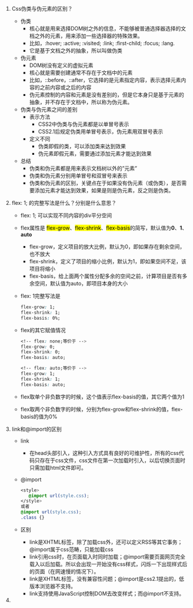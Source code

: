 1. Css伪类与伪元素的区别？

   - 伪类
     - 核心就是用来选择DOM树之外的信息，不能够被普通选择器选择的文档之外的元素，用来添加一些选择器的特殊效果。
     - 比如，:hover; :active; :visited; :link; :first-child; :focus; :lang.
     - 它是基于文档之外的抽象，所以叫做伪类
   - 伪元素
     - DOM树没有定义的虚拟元素
     - 核心就是需要创建通常不存在于文档中的元素
     - 比如，::before，::after，它选择的是元素指定内容，表示选择元素内容的之前内容或之后的内容
     - 伪元素控制的内容和元素是没有差别的，但是它本身只是基于元素的抽象，并不存在于文档中，所以称为伪元素。
   - 伪类与伪元素之间的差别
     - 表示方法
       + CSS2中伪类与伪元素都是以单冒号表示
       + CSS2.1后规定伪类用单冒号表示，伪元素用双冒号表示
     - 定义不同
       - 伪类即假的类，可以添加类来达到效果
       - 伪元素即假元素，需要通过添加元素才能达到效果
   - 总结
     - 伪类和伪元素都是用来表示文档树以外的”元素”
     - 伪类和伪元素分别用单冒号和双冒号来表示
     - 伪类和伪元素的区别，关键点在于如果没有伪元素（或伪类），是否需要添加元素才能达到效果，如果是则是伪元素，反之则是伪类。 

2. flex: 1; 的完整写法是什么？分别是什么意思？

   - flex: 1; 可以实现不同内容的div平分空间

   - flex属性是 <mark>flex-grow</mark>、<mark>flex-shrink</mark>、<mark>flex-basis</mark>的简写，默认值为<b>0</b>、<b>1</b>、<b>auto</b>

     - flex-grow，定义项目的放大比例，默认为0，即如果存在剩余空间，也不放大
     - flex-shrink，定义了项目的缩小比例，默认为1，即如果空间不足，该项目将缩小
     - flex-basis，给上面两个属性分配多余的空间之前，计算项目是否有多余空间，默认值为auto，即项目本身的大小

   - flex: 1完整写法是

     ```css
     flex-grow: 1;
     flex-shrink: 1;
     flex-basis: 0%;
     ```

   - flex的其它赋值情况

     ```css
     <!-- flex: none;等价于 -->
     flex-grow: 0;
     flex-shrink: 0;
     flex-basis: auto;
     
     <!-- flex: auto;等价于 -->
     flex-grow: 1;
     flex-shrink: 1;
     flex-basis: auto;
     ```

   - flex取单个非负数字的时候，这个值表示flex-basis的值，其它两个值为1

   - flex取两个非负数字的时候，分别为flex-grow和flex-shrink的值，flex-basis的值为0%

3. link和@import的区别

   - link

     - 在head头部引入，这种引入方式具有良好的可维护性，所有的css代码只存在于css文件，css文件在第一次加载时引入，以后切换页面时只需加载html文件即可。

   - @import

     ```css
     <style>
     	@import url(style.css);
     </style>
     或者
     @import url(style.css);
     .class {}
     ```

   - 区别

     - link是XHTML标签，除了加载css外，还可以定义RSS等其它事务；@import属于css范畴，只能加载css
     - link引用css时，在页面载入时同时加载；@import需要页面网页完全载入以后加载。所以会出现一开始没有css样式，闪烁一下出现样式后的页面（在网速慢的情况下）。
     - link是XHTML标签，没有兼容性问题；@import是css2.1提出的，低版本浏览器不支持。
     - link支持使用JavaScript控制DOM去改变样式；而@import不支持。

4. 